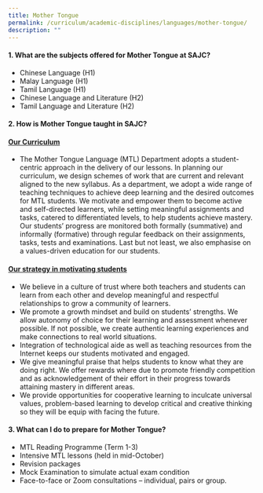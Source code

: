 ```yaml
---
title: Mother Tongue
permalink: /curriculum/academic-disciplines/languages/mother-tongue/
description: ""
---
```

<h4><strong>1. What are the subjects offered for Mother Tongue at SAJC?</strong></h4>
<ul>
<li>Chinese Language (H1)</li>
<li>Malay Language (H1)</li>
<li>Tamil Language (H1)</li>
<li>Chinese Language and Literature (H2)</li>
<li>Tamil Language and Literature (H2)</li>
</ul>
<h4><strong>2. How is Mother Tongue taught in SAJC?</strong></h4>
<h4><strong><u>Our Curriculum</u></strong></h4>
<ul>
<li>The Mother Tongue Language (MTL) Department adopts a student-centric approach in the delivery of our lessons. In planning our curriculum, we design schemes of work that are current and relevant aligned to the new syllabus. As a department, we adopt a wide range of teaching techniques to achieve deep learning and the desired outcomes for MTL students. We motivate and empower them to become active and self-directed learners, while setting meaningful assignments and tasks, catered to differentiated levels, to help students achieve mastery. Our students&rsquo; progress are monitored both formally (summative) and informally (formative) through regular feedback on their assignments, tasks, tests and examinations. Last but not least, we also emphasise on a values-driven education for our students.</li>
</ul>
<h4><strong><u>Our strategy in motivating students</u></strong></h4>
<ul>
<li>We believe in a culture of trust where both teachers and students can learn from each other and develop meaningful and respectful relationships to grow a community of learners.</li>
<li>We promote a growth mindset and build on students&rsquo; strengths. We allow autonomy of choice for their learning and assessment whenever possible. If not possible, we create authentic learning experiences and make connections to real world situations.</li>
<li>Integration of technological aide as well as teaching resources from the Internet keeps our students motivated and engaged.</li>
<li>We give meaningful praise that helps students to know what they are doing right. We offer rewards where due to promote friendly competition and as acknowledgement of their effort in their progress towards attaining mastery in different areas.</li>
<li>We provide opportunities for cooperative learning to inculcate universal values, problem-based learning to develop critical and creative thinking so they will be equip with facing the future.</li>
</ul>
<h4><strong>3. What can I do to prepare for Mother Tongue?</strong></h4>
<ul>
<li>MTL Reading Programme (Term 1-3)</li>
<li>Intensive MTL lessons (held in mid-October)</li>
<li>Revision packages</li>
<li>Mock Examination to simulate actual exam condition</li>
<li>Face-to-face or Zoom consultations &ndash; individual, pairs or group.</li>
</ul>
